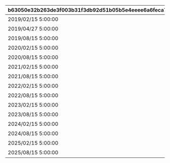 |b63050e32b263de3f003b31f3db92d51b05b5e4eeee6a6feca7444616d4abbbf|b6a83862aaaa2cb502b0c1a576f2527665583c76823b70b91d5b234380aa1290|ee45a9c99b16df8b1c533b910b431513b4890e28cbd330e5896b7c78a5862631|5925ee4f0dea7a6b27ca63a1effb51e8c86cb70270b873e227589f9449e07b71|
| --- | --- | --- | --- |
|2019/02/15 5:00:00|2019/03/01 4:59:59|1st Anniversary スペシャルログインボーナス|10000|
|2019/04/27 5:00:00|2019/05/07 4:59:59|GW スペシャルログインボーナス|10001|
|2019/08/15 5:00:00|2019/09/01 4:59:59|1.5Year Anniversary スペシャルログインボーナス|10002|
|2020/02/15 5:00:00|2020/03/01 4:59:59|2nd Anniversary スペシャルログインボーナス|10003|
|2020/08/15 5:00:00|2020/09/01 4:59:59|2.5 Year Anniversary スペシャルログインボーナス|10004|
|2021/02/15 5:00:00|2021/03/01 4:59:59|3rd Anniversary スペシャルログインボーナス|10005|
|2021/08/15 5:00:00|2021/09/01 4:59:59|3.5 Year Anniversary スペシャルログインボーナス|10006|
|2022/02/15 5:00:00|2022/03/01 4:59:59|4th Anniversary スペシャルログインボーナス|10007|
|2022/08/15 5:00:00|2022/09/01 4:59:59|4.5 Year Anniversary スペシャルログインボーナス|10008|
|2023/02/15 5:00:00|2023/03/01 4:59:59|5th Anniversary スペシャルログインボーナス|10009|
|2023/08/15 5:00:00|2023/09/01 4:59:59|5.5 Year Anniversary スペシャルログインボーナス|10010|
|2024/02/15 5:00:00|2024/03/01 4:59:59|6th Anniversary スペシャルログインボーナス|10011|
|2024/08/15 5:00:00|2024/09/01 4:59:59|6.5 Year Anniversary スペシャルログインボーナス|10012|
|2025/02/15 5:00:00|2025/03/01 4:59:59|7th Year Anniversary スペシャルログインボーナス|10013|
|2025/08/15 5:00:00|2025/09/01 4:59:59|7.5 Year Anniversary スペシャルログインボーナス|10014|
